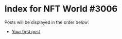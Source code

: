 # Index for NFT World #3006
Posts will be displayed in the order below:

- [Your first post](./001-first.md)

